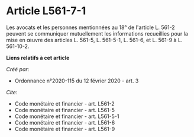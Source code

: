 # Article L561-7-1

Les avocats et les personnes mentionnées au 18° de l'article L. 561-2 peuvent se communiquer mutuellement les informations
recueillies pour la mise en œuvre des articles L. 561-5, L. 561-5-1, L. 561-6, et L. 561-9 à L. 561-10-2.

**Liens relatifs à cet article**

_Créé par_:

  - Ordonnance n°2020-115 du 12 février 2020 - art. 3

_Cite_:

  - Code monétaire et financier - art. L561-2
  - Code monétaire et financier - art. L561-5
  - Code monétaire et financier - art. L561-5-1
  - Code monétaire et financier - art. L561-6
  - Code monétaire et financier - art. L561-9
